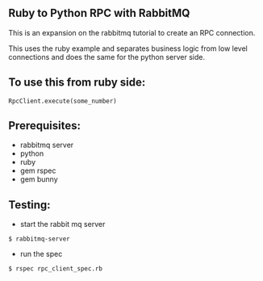 Ruby to Python RPC with RabbitMQ
--------------------------------

This is an expansion on the rabbitmq tutorial to create an RPC connection.

This uses the ruby example and separates business logic from low level connections
and does the same for the python server side.

## To use this from ruby side:

```
RpcClient.execute(some_number)
```

## Prerequisites:

* rabbitmq server
* python
* ruby
* gem rspec
* gem bunny

## Testing:

* start the rabbit mq server
```
$ rabbitmq-server
```

* run the spec
```
$ rspec rpc_client_spec.rb
```
